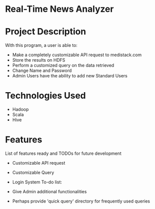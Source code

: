 # Real-Time News Analyzer
# Project Description
With this program, a user is able to:
  - Make a completely customizable API request to medistack.com 
  - Store the results on HDFS
  - Perform a customized query on the data retrieved
  - Change Name and Password
  - Admin Users have the ability to add new Standard Users

# Technologies Used
- Hadoop
- Scala
- Hive
# Features
List of features ready and TODOs for future development

- Customizable API request
- Customizable Query
- Login System
To-do list:

- Give Admin additional functionalities
- Perhaps provide 'quick query' directory for frequently used queries
